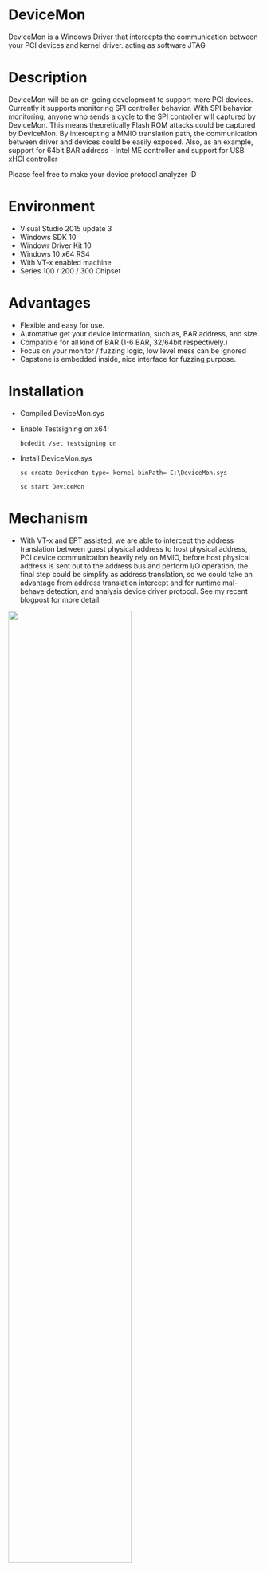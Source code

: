 # DeviceMon

DeviceMon is a Windows Driver that intercepts the communication between your PCI devices and kernel driver. acting as software JTAG

# Description
 DeviceMon will be an on-going development to support more PCI devices.  Currently it supports monitoring SPI controller behavior.  With SPI behavior monitoring, anyone who sends a cycle to the SPI controller will captured by DeviceMon.  This means theoretically Flash ROM attacks could be captured by DeviceMon. By intercepting a MMIO translation path, the communication between driver and devices could be easily exposed. Also, as an example, support for 64bit BAR address - Intel ME controller and support for USB xHCI controller 
 
Please feel free to make your device protocol analyzer :D

# Environment
  * Visual Studio 2015 update 3 
  * Windows SDK 10
  * Windowr Driver Kit 10 
  * Windows 10 x64 RS4
  * With VT-x enabled machine
  * Series 100 / 200 / 300 Chipset
  
 # Advantages 
  * Flexible and easy for use.
  * Automative get your device information, such as, BAR address, and size.
  * Compatible for all kind of BAR (1-6 BAR, 32/64bit respectively.)
  * Focus on your monitor / fuzzing logic, low level mess can be ignored
  * Capstone is embedded inside, nice interface for fuzzing purpose.
  
 # Installation

   *  Compiled DeviceMon.sys 

   *  Enable Testsigning on x64:
   
         `bcdedit /set testsigning on` 
   
   *  Install DeviceMon.sys 
   
         `sc create DeviceMon type= kernel binPath= C:\DeviceMon.sys`
         
         `sc start DeviceMon`

# Mechanism

 * With VT-x and EPT assisted, we are able to intercept the address translation between guest physical address to host physical address,
 PCI device communication heavily rely on MMIO, before host physical address is sent out to the address bus and perform I/O operation, the final step could be simplify as address translation, so we could take an advantage from address translation intercept and for runtime mal-behave detection, and analysis device driver protocol.  See my recent blogpost for more detail.
 
 <img src="https://user-images.githubusercontent.com/22551808/64904101-b8b88c80-d679-11e9-8073-3e283f4e6500.jpg" width="70%" height="70%" align="middle"> </img>
 
 # How to use
 
  * Step 1: Collect the following information of your testing device.
``` 
typedef struct _PCI_MONITOR_CFG
{
  UINT8         BusNumber;		// Device Bus
  UINT8         DeviceNum;		// Device Number
  UINT8         FuncNum;		// Device Function
  
  UINT8		BarOffset[6];		// BAR offset in PCI Config , check your chipset datasheet
  					// By default is 6 32bit BAR, if your device is 64bit BAR maxium is 3
					// for 64bit, please adding BarAddressWidth
					// LOWER and UPPER offset have to be in order as IntelMeDeviceInfo
					
  UINT8	       BarCount;		// Number of offset need to me monitored, check your chipset datasheet
  ULONG64      BarAddress[6];		// Obtained BAR address, it will be filled out runtime
  MMIOCALLBACK Callback;		// MMIO handler
  ULONG        BarAddressWidth[6];   	// 0 by default, PCI_64BIT_DEVICE affect BarOffset parsing n, n+1 => 64bit 
  
  OFFSETMAKECALLBACK Callback2;		// callback that indicate offset is 64bit 
					// offset combination is compatible for those 64bit combined BAR,
					// and it should take device-dependent bitwise operation. 
					
}PCIMONITORCFG, *PPCIMONITORCFG;
 
 ```
 * Step 2: Construct it and fill into the global config as follow
 ```
PCIMONITORCFG SpiDeviceInfo = 
{
  SPI_INTERFACE_BUS_NUMBER,		
  SPI_INTERFACE_DEVICE_NUMBER,		
  SPI_INTERFACE_FUNC_NUMBER ,		
  {
    SPI_INTERFACE_SPIBAR_OFFSET,	
    0,0,0,0,0				
  },	
  1,					
  { 0 , 0 , 0 , 0 , 0 , 0 },		
  { 0 , 0 , 0 , 0 , 0 , 0 },		
  SpiHandleMmioAccessCallback,		
  { 0 , 0 , 0 , 0 , 0 , 0 },		
  nullptr,				
};



PCIMONITORCFG IntelMeDeviceInfo = 
{
  INTEL_ME_BUS_NUMBER,			
  INTEL_ME_DEVICE_NUMBER,		
  INTEL_ME_1_FUNC_NUMBER,		
  {					
    INTEL_ME_BAR_LOWER_OFFSET,		
    INTEL_ME_BAR_UPPER_OFFSET,		
    0,0,0,0,				
  },					
  1,					
  { 0 , 0 , 0 , 0 , 0 , 0 },
  { 0 , 0 , 0 , 0 , 0 , 0 },		
  IntelMeHandleMmioAccessCallback,	
  {					
    PCI_BAR_64BIT ,			
    0 , 0 , 0 , 0 , 0 ,			
  },					
  IntelMeHandleBarCallback,		
};					




PCIMONITORCFG IntelMe2DeviceInfo = 
{
  INTEL_ME_BUS_NUMBER,	
  INTEL_ME_DEVICE_NUMBER,
  INTEL_ME_2_FUNC_NUMBER ,
  {
    INTEL_ME_BAR_LOWER_OFFSET,
    INTEL_ME_BAR_UPPER_OFFSET,
    0,0,0,0,
  },
  1,		
  { 0 , 0 , 0 , 0 , 0 , 0 },
  { 0 , 0 , 0 , 0 , 0 , 0 },
  IntelMeHandleMmioAccessCallback,
  {
    PCI_BAR_64BIT ,
    0 , 0 , 0 , 0 , 0 ,
  },
  IntelMeHandleBarCallback,
};



PCIMONITORCFG IntelMe3DeviceInfo = 
{
  INTEL_ME_BUS_NUMBER,	
  INTEL_ME_DEVICE_NUMBER,
  INTEL_ME_3_FUNC_NUMBER ,
  {
    INTEL_ME_BAR_LOWER_OFFSET,
    INTEL_ME_BAR_UPPER_OFFSET,
    0,0,0,0,
  },
  1,		
  { 0 , 0 , 0 , 0 , 0 , 0 },
  { 0 , 0 , 0 , 0 , 0 , 0 },	
  IntelMeHandleMmioAccessCallback,
  {
    PCI_BAR_64BIT ,
    0 , 0 , 0 , 0 , 0 ,
  },
  IntelMeHandleBarCallback,
};




PCIMONITORCFG IntelUsb3DeviceInfo = 
{
  INTEL_USB3_BUS_NUMBER,
  INTEL_USB3_DEVICE_NUMBER,
  INTEL_USB3_FUNC_NUMBER ,
  {
    INTEL_USB3_BAR_LOWER_OFFSET,
    0,0,0,0,0,
  },
  1,
  { 0 , 0 , 0 , 0 , 0 , 0 },
  { 0 , 0 , 0 , 0 , 0 , 0 },		
  IntelUsb3HandleMmioAccessCallback,
  { 0 ,	0 , 0 , 0 , 0 , 0 },
  nullptr,
};

PCIMONITORCFG MarvellNicDeviceInfo = 
{
   MARVELL_NIC_BUS_NUMBER,	
   MARVELL_NIC_DEVICE_NUMBER,
   MARVELL_NIC_FUNC_NUMBER ,
   {
	MARVELL_NIC_BAR_LOWER_OFFSET,
	MARVELL_NIC_BAR_HIGH_OFFSET,
	MARVELL_NIC_BAR1_LOWER_OFFSET,
	MARVELL_NIC_BAR1_HIGHT_OFFSET,
	0,0,
   },
   2,
   { 0 , 0 , 0 , 0 , 0 , 0 },
   { 0 , 0 , 0 , 0 , 0 , 0 },
   IntelNicHandleMmioAccessCallback,
  {
    PCI_BAR_64BIT ,	
    PCI_BAR_64BIT ,
    0 , 0 , 0 , 0 ,
  },
  IntelNicHandleBarCallback,
};
	
```
```

//Put your device config here. Engine will be able to distract them automatically.
PCIMONITORCFG g_MonitorDeviceList[] =
{
  SpiDeviceInfo,
  IntelMeDeviceInfo,
  IntelMe2DeviceInfo,
  IntelMe3DeviceInfo,
  IntelUsb3DeviceInfo,
  MarvellNicDeviceInfo
};
 
```
* Step 3: Implement your 64bit BAR maker, for some devices are required 64bit BAR, that may needs bitwise operation, user responsible for implement the BAR maker, during runtime, enginee will invoke the callback along with two BAR parameters, and used the returned value as monitored address.
```
typedef ULONG64 (*OFFSETMAKECALLBACK)(
		ULONG64 UpperBAR,
		ULONG64 LowerBAR
	);
```

* Step 4: Implement your callback with your device logic 
It will be eventually get invoke your callback on access (R/W) with the following prototype
 
```
typedef bool(*MMIOCALLBACK)(
		GpRegisters*  Context,
		ULONG_PTR InstPointer,
		ULONG_PTR MmioAddress,
		ULONG	  InstLen,
		ULONG	  Access
	);
 
 ``` 
Because huge differences between PCI devices, you have to check device config from your data-sheet from your hardware manufacture.

# Windows 10 RS4 Test demo 
 A demo has captured a malware that starting the attack and dumping the SPI Flash ROM.
 Also, as following figure shown, two binary compared there's no any effect on dumped SPI Flash when VMM in the middle.
 
 * SPI Device Monitoring
 
 <img src="https://user-images.githubusercontent.com/22551808/64905333-77c97380-d68b-11e9-83a7-d6e75cef5dc2.png" width="70%" height="70%" align="middle"> </img>

 * Intel ME Interface Driver Monitoring 
   - https://downloadcenter.intel.com/download/26136/Intel-Management-Engine-Corporate-Driver-for-Windows-7-8-1-10-for-NUC5i5MY
   
 <img src="https://user-images.githubusercontent.com/22551808/64921244-b3406c80-d775-11e9-92a9-1d43a5e68a15.png" width="70%" height="70%" align="middle"> </img>
 
 * xHCI(USB3) controller Interface Driver Monitoring
 
 <img src="https://user-images.githubusercontent.com/22551808/65013340-a59efa00-d8cf-11e9-93a2-3a1050d2eb06.png" width="70%"
 height="70%" align="middle"> </img>
 
 # Supported Devices
  * SPI Controller Interface
  * Intel ME Controller Interface 
  * xHCI (USB3) Controller Interface
  * Marvell Wireless Network Controller
  * Device Driver Fuzzer
  * etc... more device are coming soon...
  
 # Possibility 
  * PCIe fuzzer
  * Device Protocol Analyzer 
  * Defensive Device Protection
 
Except for the malware behavior capturing, DeviceMon is also a good helper for analysis device driver protocol. :)
 
Request for more device monitoring is welcome. please feel free to contact via kelvin.chan@microsoft.com

